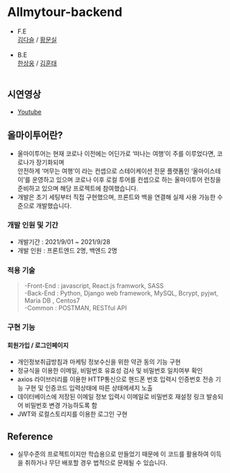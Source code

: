 # Allmytour-backend
- F.E<br>
  [김다슬](https://github.com/cocacollllla) / [황문실](https://github.com/LovelyMoon23)<br>
  <br>
- B.E<br>
  [한상웅](https://github.com/tkddnd82) / [김훈태](https://github.com/kim-hoontae)<br> 
  <br>

## 시연영상
- [Youtube](https://youtu.be/7eTN7uqssBc)

## 올마이투어란?
- 올마이투어는 현재 코로나 이전에는 어딘가로 ‘떠나는 여행’이 주를 이루었다면, 코로나가 장기화되며  
  안전하게 ‘머무는 여행’이 라는 컨셉으로 스테이케이션 전문 플랫폼인 ‘올마이스테이’를 운영하고 있으며 
  코로나 이후 로컬 투어를 컨셉으로 하는 올마이투어 런칭을 준비하고 있으며 해당 프로젝트에 참여했습니다.
- 개발은 초기 세팅부터 직접 구현했으며, 프론트와 백을 연결해 실제 사용 가능한 수준으로 개발했습니다.

### 개발 인원 및 기간
- 개발기간 : 2021/9/01 ~ 2021/9/28
- 개발 인원 : 프론트엔드 2명, 백엔드 2명

### 적용 기술
> -Front-End : javascript, React.js framwork, SASS<br>
> -Back-End : Python, Django web framework, MySQL, Bcrypt, pyjwt, Maria DB , Centos7<br>
> -Common : POSTMAN, RESTful API

### 구현 기능

#### 회원가입 / 로그인페이지
- 개인정보취급방침과 마케팅 정보수신을 위한 약관 동의 기능 구현
- 정규식을 이용한 이메일, 비밀번호 유효성 검사 및 비밀번호 일치여부 확인
- axios 라이브러리를 이용한 HTTP통신으로 핸드폰 번호 입력시 인증번호 전송 기능 구현 및 인증코드 입력상태에 따른 상태메세지 노출
- 데이터베이스에 저장된 이메일 정보 입력시 이메일로 비밀번호 재설정 링크 발송되어 비밀번호 변경 가능하도록 함
- JWT와 로컬스토리지를 이용한 로그인 구현

## Reference
- 실무수준의 프로젝트이지만 학습용으로 만들었기 때문에 이 코드를 활용하여 이득을 취하거나 무단 배포할 경우 법적으로 문제될 수 있습니다.
